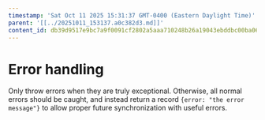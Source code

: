 ```yaml
---
timestamp: 'Sat Oct 11 2025 15:31:37 GMT-0400 (Eastern Daylight Time)'
parent: '[[../20251011_153137.a0c382d3.md]]'
content_id: db39d9517e9bc7a9f0091cf2802a5aaa710248b26a19043ebddbc00ba067bc70
---
```


# Error handling

Only throw errors when they are truly exceptional. Otherwise, all normal errors should be caught, and instead return a record `{error: "the error message"}` to allow proper future synchronization with useful errors.
